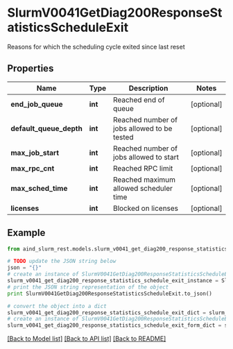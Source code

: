 # SlurmV0041GetDiag200ResponseStatisticsScheduleExit

Reasons for which the scheduling cycle exited since last reset

## Properties

Name | Type | Description | Notes
------------ | ------------- | ------------- | -------------
**end_job_queue** | **int** | Reached end of queue | [optional] 
**default_queue_depth** | **int** | Reached number of jobs allowed to be tested | [optional] 
**max_job_start** | **int** | Reached number of jobs allowed to start | [optional] 
**max_rpc_cnt** | **int** | Reached RPC limit | [optional] 
**max_sched_time** | **int** | Reached maximum allowed scheduler time | [optional] 
**licenses** | **int** | Blocked on licenses | [optional] 

## Example

```python
from aind_slurm_rest.models.slurm_v0041_get_diag200_response_statistics_schedule_exit import SlurmV0041GetDiag200ResponseStatisticsScheduleExit

# TODO update the JSON string below
json = "{}"
# create an instance of SlurmV0041GetDiag200ResponseStatisticsScheduleExit from a JSON string
slurm_v0041_get_diag200_response_statistics_schedule_exit_instance = SlurmV0041GetDiag200ResponseStatisticsScheduleExit.from_json(json)
# print the JSON string representation of the object
print SlurmV0041GetDiag200ResponseStatisticsScheduleExit.to_json()

# convert the object into a dict
slurm_v0041_get_diag200_response_statistics_schedule_exit_dict = slurm_v0041_get_diag200_response_statistics_schedule_exit_instance.to_dict()
# create an instance of SlurmV0041GetDiag200ResponseStatisticsScheduleExit from a dict
slurm_v0041_get_diag200_response_statistics_schedule_exit_form_dict = slurm_v0041_get_diag200_response_statistics_schedule_exit.from_dict(slurm_v0041_get_diag200_response_statistics_schedule_exit_dict)
```
[[Back to Model list]](../README.md#documentation-for-models) [[Back to API list]](../README.md#documentation-for-api-endpoints) [[Back to README]](../README.md)


